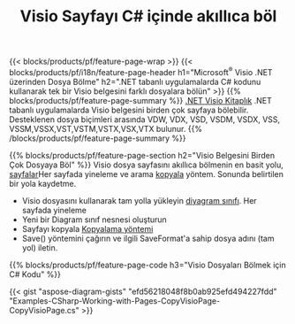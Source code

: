 ﻿---
title: Visio Sayfayı C# içinde akıllıca böl
url: /tr/net/splitter/
description: Visual C#.NET uygulamalarında Microsoft Visio dosyalarının birden çok dosyaya nasıl bölüneceğini açıklayan C# kaynak kodları
---
{{< blocks/products/pf/feature-page-wrap >}}
{{< blocks/products/pf/i18n/feature-page-header h1="Microsoft<sup>&reg;</sup> Visio .NET üzerinden Dosya Bölme" h2=".NET tabanlı uygulamalarda C# kodunu kullanarak tek bir Visio belgesini farklı dosyalara bölün" >}}
{{% blocks/products/pf/feature-page-summary %}}
[.NET Visio Kitaplık](/diagram/net/) .NET tabanlı uygulamalarda Visio belgesini birden çok sayfaya bölebilir. Desteklenen dosya biçimleri arasında VDW, VDX, VSD, VSDM, VSDX, VSS, VSSM,VSSX,VST,VSTM,VSTX,VSX,VTX bulunur.
{{% /blocks/products/pf/feature-page-summary %}}

{{% blocks/products/pf/feature-page-section h2="Visio Belgesini Birden Çok Dosyaya Böl" %}}
Visio dosya sayfasını akıllıca bölmenin en basit yolu, [sayfalar](https://apireference.aspose.com/diagram/net/aspose.diagram/diagram/properties/pages)Her sayfada yineleme ve arama [kopyala](https://apireference.aspose.com/diagram/net/aspose.diagram/page/methods/copy) yöntem. Sonunda belirtilen bir yola kaydetme. 

+ Visio dosyasını kullanarak tam yolla yükleyin [diyagram sınıfı](https://apireference.aspose.com/diagram/net/aspose.diagram/diagram).
Her sayfada yineleme
+ Yeni bir Diagram sınıf nesnesi oluşturun
+ Sayfayı kopyala [Kopyalama yöntemi](https://apireference.aspose.com/diagram/net/aspose.diagram/page/methods/copy)
+ Save() yöntemini çağırın ve ilgili SaveFormat'a sahip dosya adını (tam yol) iletin.

{{% blocks/products/pf/feature-page-code h3="Visio Dosyaları Bölmek için C# Kodu" %}}

{{< gist "aspose-diagram-gists" "efd56218048f8b0ab925efd494227fdd" "Examples-CSharp-Working-with-Pages-CopyVisioPage-CopyVisioPage.cs" >}}
